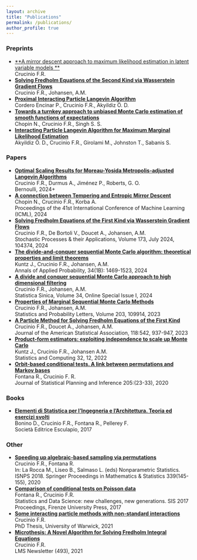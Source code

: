 ```yaml
---
layout: archive
title: "Publications"
permalink: /publications/
author_profile: true
---
```


### Preprints

* [**A mirror descent approach to maximum likelihood estimation in latent variable models
**](https://arxiv.org/abs/2501.15896)\
        Crucinio F.R.
* [**Solving Fredholm Equations of the Second Kind via Wasserstein Gradient Flows**](https://arxiv.org/abs/2409.19642)\
        Crucinio F.R., Johansen, A.M.
* [**Proximal Interacting Particle Langevin Algorithm**](https://arxiv.org/abs/2406.14292)\
    Cordero Encinar P., Crucinio F.R., Akyildiz Ö. D.
* [**Towards a turnkey approach to unbiased Monte Carlo estimation of smooth functions of expectations**](https://arxiv.org/abs/2403.20313)\
        Chopin N., Crucinio F.R., Singh S. S.
* [**Interacting Particle Langevin Algorithm for Maximum Marginal Likelihood Estimation**](https://arxiv.org/abs/2303.13429)\
        Akyildiz Ö. D., Crucinio F.R., Girolami M., Johnston T., Sabanis S.



### Papers
* [**Optimal Scaling Results for Moreau-Yosida Metropolis-adjusted Langevin Algorithms**](https://arxiv.org/abs/2301.02446)\
    Crucinio F.R., Durmus A., Jiménez P., Roberts, G. O.\
    Bernoulli, 2024+
* [**A connection between Tempering and Entropic Mirror Descent**](https://proceedings.mlr.press/v235/chopin24a.html)\
        Chopin N., Crucinio F.R., Korba A.\
    Proceedings of the 41st International Conference of Machine Learning (ICML), 2024
* [**Solving Fredholm Equations of the First Kind via Wasserstein Gradient Flows**](https://www.sciencedirect.com/science/article/pii/S0304414924000802?via%3Dihub)\
    Crucinio F.R., De Bortoli V., Doucet A., Johansen, A.M.\
    Stochastic Processes & their Applications, Volume 173, July 2024, 104374, 2024
* [**The divide-and-conquer sequential Monte Carlo algorithm: theoretical properties and limit theorems**](https://projecteuclid.org/journals/annals-of-applied-probability/volume-34/issue-1B/The-divide-and-conquer-sequential-Monte-Carlo-algorithm--Theoretical/10.1214/23-AAP1996.full)\
    Kuntz J., Crucinio F.R., Johansen, A.M. \
    Annals of Applied Probability, 34(1B): 1469-1523, 2024
* [**A divide and conquer sequential Monte Carlo approach to high dimensional filtering**](https://www3.stat.sinica.edu.tw/ss_newpaper/SS-2022-0243_na.pdf)\
    Crucinio F.R., Johansen, A.M.\
    Statistica Sinica, Volume 34, Online Special Issue I, 2024    
* [**Properties of Marginal Sequential Monte Carlo Methods**](https://www.sciencedirect.com/science/article/pii/S0167715223001384)\
    Crucinio F.R., Johansen, A.M.\
       Statistics and Probability Letters, Volume 203, 109914, 2023
* [**A Particle Method for Solving Fredholm Equations of the First Kind**](https://www.tandfonline.com/doi/full/10.1080/01621459.2021.1962328)\
    Crucinio F.R., Doucet A., Johansen, A.M.\
    Journal of the American Statistical Association, 118:542, 937-947, 2023
* [**Product-form estimators: exploiting independence to scale up Monte Carlo**](https://link.springer.com/article/10.1007/s11222-021-10069-9)\
    Kuntz J., Crucinio F.R., Johansen A.M.\
    Statistics and Computing 32, 12, 2022
* [**Orbit-based conditional tests. A link between permutations and Markov bases**](https://www.sciencedirect.com/science/article/pii/S0378375819300539)\
    Fontana R., Crucinio F. R.\
    Journal of Statistical Planning and Inference 205:(23-33), 2020

### Books

* [**Elementi di Statistica per l’Ingegneria e l’Architettura. Teoria ed esercizi svolti**](https://bookshop.editrice-esculapio.com/products/pellerey-fontana-bonino-crucinio-elementi-di-statistica-per-lingegneria-e-larchitettura)\
    Bonino D., Crucinio F.R., Fontana R., Pellerey F.\
    Società Editrice Esculapio, 2017

### Other
* [**Speeding up algebraic-based sampling via permutations**](https://link.springer.com/chapter/10.1007/978-3-030-57306-5_14)\
    Crucinio F.R., Fontana R.\
    In: La Rocca M., Liseo B., Salmaso L. (eds) Nonparametric Statistics. ISNPS 2018. Springer Proceedings in Mathematics & Statistics 339(145-155), 2020
* [**Comparison of conditional tests on Poisson data**](https://core.ac.uk/download/pdf/84253504.pdf)\
    Fontana R., Crucinio F.R.\
    Statistics and Data Science: new challenges, new generations. SIS 2017 Proceedings, Firenze University Press, 2017
* [**Some interacting particle methods with non-standard interactions**](http://wrap.warwick.ac.uk/161984/)\
    Crucinio F.R.\
    PhD Thesis, University of Warwick, 2021
* [**Microthesis: A Novel Algorithm for Solving Fredholm Integral Equations**](https://www.lms.ac.uk/sites/lms.ac.uk/files/files/NLMS_493_for%20web2.pdf)\
    Crucinio F.R.\
    LMS Newsletter (493), 2021
